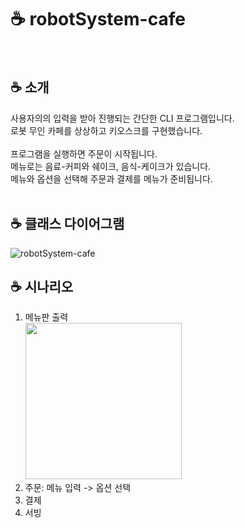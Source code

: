 # ☕️ robotSystem-cafe

<br/>

## ☕️ 소개
사용자의의 입력을 받아 진행되는 간단한 CLI 프로그램입니다. <br/>
로봇 무인 카페를 상상하고 키오스크를 구현했습니다. <br/><br/>
프로그램을 실행하면 주문이 시작됩니다.<br/>
메뉴로는 음료-커피와 쉐이크, 음식-케이크가 있습니다.<br/>
메뉴와 옵션을 선택해 주문과 결제를 메뉴가 준비됩니다.  <br/>
<br/>

## ☕️ 클래스 다이어그램
![robotSystem-cafe](https://github.com/user-attachments/assets/c4a4a5a9-16b4-4926-afd9-13a10d284532)


## ☕️ 시나리오
1. 메뉴판 출력<br/>
   <img src="https://github.com/user-attachments/assets/003015e1-646c-4737-b11d-b109743eff60"  width="250"/><br/>
2. 주문: 메뉴 입력 -> 옵션 선택
3. 결제
4. 서빙
   
